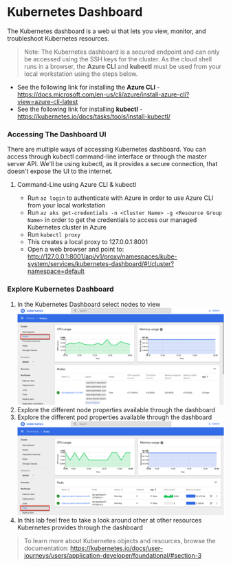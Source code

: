 # Kubernetes Dashboard

The Kubernetes dashboard is a web ui that lets you view, monitor, and troubleshoot Kubernetes resources. 

> Note: The Kubernetes dashboard is a secured endpoint and can only be accessed using the SSH keys for the cluster. As the cloud shell runs in a browser, the **Azure CLI** and **kubectl** must be used from your local workstation using the steps below.

* See the following link for installing the **Azure CLI** - https://docs.microsoft.com/en-us/cli/azure/install-azure-cli?view=azure-cli-latest
* See the following link for installing **kubectl** - https://kubernetes.io/docs/tasks/tools/install-kubectl/

### Accessing The Dashboard UI

There are multiple ways of accessing Kubernetes dashboard. You can access through kubectl command-line interface or through the master server API. We'll be using kubectl, as it provides a secure connection, that doesn't expose the UI to the internet.

1. Command-Line using Azure CLI & kubectl

    * Run ```az login``` to authenticate with Azure in order to use Azure CLI from your local workstation
    * Run ```az aks get-credentials -n <Cluster Name> -g <Resource Group Name>``` in order to get the credentials to access our managed Kubernetes cluster in Azure
    * Run ```kubectl proxy```
    * This creates a local proxy to 127.0.0.1:8001
    * Open a web browser and point to: <http://127.0.0.1:8001/api/v1/proxy/namespaces/kube-system/services/kubernetes-dashboard/#!/cluster?namespace=default>

### Explore Kubernetes Dashboard

1. In the Kubernetes Dashboard select nodes to view
![](img/ui_nodes.png)
2. Explore the different node properties available through the dashboard
3. Explore the different pod properties available through the dashboard ![](img/ui_pods.png)
4. In this lab feel free to take a look around other at  other resources Kubernetes provides through the dashboard

> To learn more about Kubernetes objects and resources, browse the documentation: <https://kubernetes.io/docs/user-journeys/users/application-developer/foundational/#section-3>
